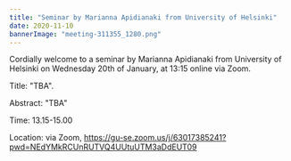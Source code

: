```yaml
---
title: "Seminar by Marianna Apidianaki from University of Helsinki"
date: 2020-11-10
bannerImage: "meeting-311355_1280.png"
---
```

Cordially welcome to a seminar by Marianna Apidianaki from University of Helsinki on Wednesday 20th of January, at 13:15 online via Zoom. 

Title: "TBA".

Abstract: "TBA"
 
Time: 13.15-15.00

Location: via Zoom, https://gu-se.zoom.us/j/63017385241?pwd=NEdYMkRCUnRUTVQ4UUtuUTM3aDdEUT09
